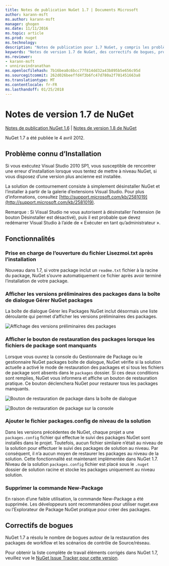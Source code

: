 ```yaml
---
title: Notes de publication NuGet 1.7 | Documents Microsoft
author: karann-msft
ms.author: karann-msft
manager: ghogen
ms.date: 11/11/2016
ms.topic: article
ms.prod: nuget
ms.technology: 
description: "Notes de publication pour 1.7 NuGet, y compris les problèmes connus, les correctifs de bogues, les fonctionnalités ajoutées et dcr."
keywords: "Notes de version 1.7 de NuGet, des correctifs de bogues, problèmes connus, ajouté des fonctionnalités, DCR"
ms.reviewer:
- karann-msft
- unniravindranathan
ms.openlocfilehash: 7b16bea8c6bcc77f814dd32a43b895b5e656c95d
ms.sourcegitcommit: 262d026beeffd4f3b6fc47d780a2f701451663a8
ms.translationtype: MT
ms.contentlocale: fr-FR
ms.lasthandoff: 01/25/2018
---
```

# <a name="nuget-17-release-notes"></a>Notes de version 1.7 de NuGet

[Notes de publication NuGet 1.6](../release-notes/nuget-1.6.md) | [Notes de version 1.8 de NuGet](../release-notes/nuget-1.8.md)

NuGet 1.7 a été publiée le 4 avril 2012.

## <a name="known-installation-issue"></a>Problème connu d’Installation
Si vous exécutez Visual Studio 2010 SP1, vous susceptible de rencontrer une erreur d’installation lorsque vous tentez de mettre à niveau NuGet, si vous disposez d’une version plus ancienne est installée.

La solution de contournement consiste à simplement désinstaller NuGet et l’installer à partir de la galerie d’extensions Visual Studio.  Pour plus d’informations, consultez [http://support.microsoft.com/kb/2581019](http://support.microsoft.com/kb/2581019).

Remarque : Si Visual Studio ne vous autorisent à désinstaller l’extension (le bouton Désinstaller est désactivé), puis il est probable que devez redémarrer Visual Studio à l’aide de « Exécuter en tant qu’administrateur ».

## <a name="features"></a>Fonctionnalités

### <a name="support-opening-readmetxt-file-after-installation"></a>Prise en charge de l’ouverture du fichier Lisezmoi.txt après l’installation
Nouveau dans 1.7, si votre package inclut un `readme.txt` fichier à la racine du package, NuGet s’ouvre automatiquement ce fichier après avoir terminé l’installation de votre package.

### <a name="show-prerelease-packages-in-the-manage-nuget-packages-dialog"></a>Afficher les versions préliminaires des packages dans la boîte de dialogue Gérer NuGet packages
La boîte de dialogue Gérer les Packages NuGet inclut désormais une liste déroulante qui permet d’afficher les versions préliminaires des packages.

![Affichage des versions préliminaires des packages](./media/prerelease-dropdown.png)

### <a name="show-package-restore-button-when-package-files-are-missing"></a>Afficher le bouton de restauration des packages lorsque les fichiers de package sont manquants
Lorsque vous ouvrez la console du Gestionnaire de Package ou le gestionnaire NuGet packages boîte de dialogue, NuGet vérifie si la solution actuelle a activé le mode de restauration des packages et si tous les fichiers de package sont absents dans le `packages` dossier. Si ces deux conditions sont remplies, NuGet vous informera et affiche un bouton de restauration pratique. Ce bouton déclenchera NuGet pour restaurer tous les packages manquants.

![Bouton de restauration de package dans la boîte de dialogue](./media/packagerestore-dialog.png)

![Bouton de restauration de package sur la console](./media/packagerestore-console.png)

### <a name="add-solution-level-packagesconfig-file"></a>Ajouter le fichier packages.config de niveau de la solution
Dans les versions précédentes de NuGet, chaque projet a une `packages.config` fichier qui effectue le suivi des packages NuGet sont installés dans le projet. Toutefois, aucun fichier similaire n’était au niveau de la solution pour effectuer le suivi des packages de solution au niveau. Par conséquent, il n’a aucun moyen de restaurer les packages au niveau de la solution.
Cette fonctionnalité est maintenant implémentée dans NuGet 1.7. Niveau de la solution `packages.config` fichier est placé sous le `.nuget` dossier de solution racine et stocke les packages uniquement au niveau solution.

### <a name="remove-new-package-command"></a>Supprimer la commande New-Package
En raison d’une faible utilisation, la commande New-Package a été supprimée. Les développeurs sont recommandées pour utiliser nuget.exe ou l’Explorateur de Package NuGet pratique pour créer des packages.

## <a name="bug-fixes"></a>Correctifs de bogues
NuGet 1.7 a résolu le nombre de bogues autour de la restauration des packages de workflow et les scénarios de contrôle de Source/réseau.

Pour obtenir la liste complète de travail éléments corrigés dans NuGet 1.7, veuillez vue le [NuGet Issue Tracker pour cette version](http://nuget.codeplex.com/workitem/list/advanced?keyword=&status=Closed&type=All&priority=All&release=NuGet%201.7&assignedTo=All&component=All&sortField=Votes&sortDirection=Descending&page=0).
